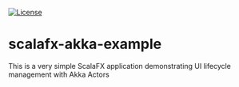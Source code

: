 [![License](https://img.shields.io/badge/License-BSD%202--Clause-green.svg)](LICENSE)
# scalafx-akka-example
This is a very simple ScalaFX application demonstrating UI lifecycle management with Akka Actors
